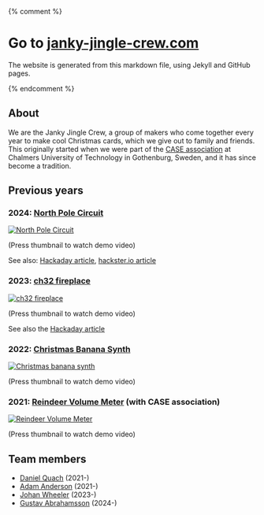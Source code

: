 {% comment %}
# Go to [janky-jingle-crew.com](https://Janky-jingle-crew.com)
The website is generated from this markdown file, using Jekyll and GitHub pages. 

{% endcomment %}

## About
We are the Janky Jingle Crew, a group of makers who come together every year to make cool Christmas cards, which we give out to family and friends. This originally started when we were part of the [CASE association](https://caselabbet.se) at Chalmers University of Technology in Gothenburg, Sweden, and it has since become a tradition.   

## Previous years

### 2024: [North Pole Circuit](https://janky-jingle-crew.com/NorthPoleCircuit/)

[![North Pole Circuit](https://img.youtube.com/vi/rN7HYXmgxzk/0.jpg)](https://www.youtube.com/watch?v=rN7HYXmgxzk)

(Press thumbnail to watch demo video)

See also: [Hackaday article](https://hackaday.com/?p=739494), [hackster.io article](https://www.hackster.io/news/racing-toward-christmas-4728aa6665af)

### 2023: [ch32 fireplace](https://github.com/johanwheeler/ch32-fireplace)

[![ch32 fireplace](https://img.youtube.com/vi/UVHL_V8pm24/0.jpg)](https://www.youtube.com/watch?v=UVHL_V8pm24)

(Press thumbnail to watch demo video)

See also the [Hackaday article](https://hackaday.com/2024/01/02/an-animated-led-fireplace-powered-by-the-ch32v003/)

### 2022: [Christmas Banana Synth](https://github.com/adaand00/christmas-banana-synth/)

[![Christmas banana synth](https://img.youtube.com/vi/LHKJkic0vw4/0.jpg)](https://www.youtube.com/watch?v=LHKJkic0vw4)

(Press thumbnail to watch demo video)

### 2021: [Reindeer Volume Meter](https://github.com/CASE-Association/christmas-cards/tree/main/2021/opamp_vu_meter) (with CASE association)

[![Reindeer Volume Meter](https://img.youtube.com/vi/hOMsYjUGouI/0.jpg)](https://www.youtube.com/watch?v=hOMsYjUGouI)

(Press thumbnail to watch demo video)

## Team members

 - [Daniel Quach](https://github.com/Muoshy/) (2021-)
 - [Adam Anderson](https://adamexperiments.com) (2021-)
 - [Johan Wheeler](https://github.com/johanwheeler/) (2023-)
 - [Gustav Abrahamsson](https://gustavabrahamsson.github.io/) (2024-)
